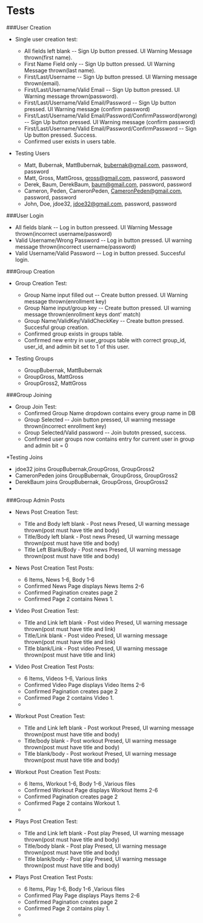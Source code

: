 Tests
=============

###User Creation

* Single user creation test: 
  * All fields left blank -- Sign Up button pressed. UI Warning Message thrown(first name). 
  * First Name Field only -- Sign Up button pressed. UI Warning Message thrown(last name). 
  * First/Last/Username -- Sign Up button pressed. UI Warning message thrown(email). 
  * First/Last/Username/Valid Email -- Sign Up button pressed. UI Warning message thrown(password). 
  * First/Last/Username/Valid Email/Password -- Sign Up button pressed. UI Warning message (confirm password)
  * First/Last/Username/Valid Email/Password/ConfirmPassword(wrong) -- Sign Up button pressed. UI Warning message (confirm password) 
  * First/Last/Username/Valid Email/Password/ConfirmPassword -- Sign Up button pressed. Success. 
  * Confirmed user exists in users table. 
  
* Testing Users
  * Matt, Bubernak, MattBubernak, bubernak@gmail.com, password, password
  * Matt, Gross, MattGross, gross@gmail.com, password, password
  * Derek, Baum, DerekBaum, baum@gmail.com, password, password
  * Cameron, Peden, CameronPeden, CameronPeden@gmail.com, password, password
  * John, Doe, jdoe32, jdoe32@gmail.com, password, password

###User Login
* All fields blank -- Log in button presseed. UI Warning Message thrown(incorrect username/password)
* Valid Username/Wrong Password -- Log in button pressed. UI warning message thrown(incorrect username/password)
* Valid Username/Valid Password -- Log in button pressed. Succesful login. 


###Group Creation
* Group Creation Test: 
  * Group Name input filled out -- Create button pressed. UI Warning message thrown(enrollment key) 
  * Group Name input/group key -- Create button pressed. UI warning message thrown(enrollment keys dont' match)
  * Group Name/ValidKey/ValidCheckKey -- Create button pressed. Succesful group creation. 
  * Confirmed group exists in groups table. 
  * Confirmed new entry in user_groups table with correct group_id, user_id, and admin bit set to 1 of this user. 

* Testing Groups
  * GroupBubernak, MattBubernak
  * GroupGross, MattGross
  * GroupGross2, MattGross
  
###Group Joining
* Group Join Test: 
  * Confirmed Group Name dropdown contains every group name in DB
  * Group Selected -- Join button pressed, UI warning message thrown(incorrect enrollment key) 
  * Group Selected/Valid password -- Join butotn pressed, success. 
  * Confirmed user groups now contains entry for current user in group and admin bit = 0 

*Testing Joins 
  * jdoe32 joins GroupBubernak,GroupGross, GroupGross2
  * CameronPeden joins GroupBubernak, GroupGross, GroupGross2
  * DerekBaum joins GroupBubernak, GroupGross, GroupGross2
  * 

###Group Admin Posts 
* News Post Creation Test: 
  * Title and Body left blank - Post news Presed, UI warning message thrown(post must have title and body) 
  * Title/Body left blank - Post news Presed, UI warning message thrown(post must have title and body) 
  * Title Left Blank/Body - Post news Presed, UI warning message thrown(post must have title and body) 
* News Post Creation Test Posts: 
  * 6 Items, News 1-6, Body 1-6
  * Confirmed News Page displays News Items 2-6
  * Confirmed Pagination creates page 2 
  * Confirmed Page 2 contains News 1.  
 
* Video Post Creation Test: 
  * Title and Link left blank - Post video Presed, UI warning message thrown(post must have title and link) 
  * Title/Link blank - Post video Presed, UI warning message thrown(post must have title and link) 
  * Title blank/Link  - Post video Presed, UI warning message thrown(post must have title and link) 
* Video Post Creation Test Posts: 
  * 6 Items, Videos 1-6, Various links 
  * Confirmed Video Page displays Video Items 2-6
  * Confirmed Pagination creates page 2 
  * Confirmed Page 2 contains Video 1. 
  * 
  
* Workout Post Creation Test: 
  * Title and Link left blank - Post workout  Presed, UI warning message thrown(post must have title and body) 
  * Title/body blank - Post workout Presed, UI warning message thrown(post must have title and body) 
  * Title blank/body  - Post workout Presed, UI warning message thrown(post must have title and body) 
* Workout Post Creation Test Posts: 
  * 6 Items, Workout 1-6, Body 1-6 ,Various files  
  * Confirmed Workout Page displays Workout Items 2-6
  * Confirmed Pagination creates page 2 
  * Confirmed Page 2 contains Workout 1. 
  * 
  
* Plays Post Creation Test: 
  * Title and Link left blank - Post play  Presed, UI warning message thrown(post must have title and body) 
  * Title/body blank - Post play Presed, UI warning message thrown(post must have title and body) 
  * Title blank/body  - Post play Presed, UI warning message thrown(post must have title and body) 
* Plays Post Creation Test Posts: 
  * 6 Items, Play 1-6, Body 1-6 ,Various files  
  * Confirmed Play Page displays Plays Items 2-6
  * Confirmed Pagination creates page 2 
  * Confirmed Page 2 contains play 1. 
  * 
  
